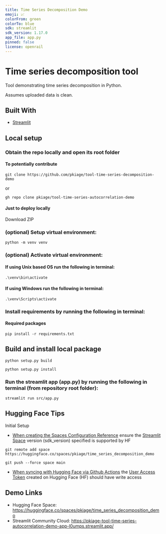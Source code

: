 ```yaml
---
title: Time Series Decomposition Demo
emoji: 📈
colorFrom: green
colorTo: blue
sdk: streamlit
sdk_version: 1.17.0
app_file: app.py
pinned: false
license: openrail
---
```


# Time series decomposition tool

Tool demonstrating time series decomposition in Python.

Assumes uploaded data is clean.

## Built With

- [Streamlit](https://streamlit.io/)


## Local setup

### Obtain the repo locally and open its root folder

#### To potentially contribute

```shell
git clone https://github.com/pkiage/tool-time-series-decomposition-demo
```

or

```shell
gh repo clone pkiage/tool-time-series-autocorrelation-demo
```

#### Just to deploy locally

Download ZIP

### (optional) Setup virtual environment:

```shell
python -m venv venv
```

### (optional) Activate virtual environment:

#### If using Unix based OS run the following in terminal:

```shell
.\venv\bin\activate
```

#### If using Windows run the following in terminal:

```shell
.\venv\Scripts\activate
```

### Install requirements by running the following in terminal:

#### Required packages

```shell
pip install -r requirements.txt
```

## Build and install local package

```shell
python setup.py build
```

```shell
python setup.py install
```

### Run the streamlit app (app.py) by running the following in terminal (from repository root folder):

```shell
streamlit run src/app.py
```

## Hugging Face Tips

Initial Setup
- [When creating the Spaces Configuration Reference](https://huggingface.co/docs/hub/spaces-config-reference) ensure the [Streamlit Space](https://huggingface.co/docs/hub/spaces-sdks-streamlit) version (sdk_version) specified is supported by HF

```shell
git remote add space https://huggingface.co/spaces/pkiage/time_series_decomposition_demo

git push --force space main
```
- [When syncing with Hugging Face via Github Actions](https://huggingface.co/docs/hub/spaces-github-actions) the [User Access Token](https://huggingface.co/docs/hub/security-tokens) created on Hugging Face (HF) should have write access


## Demo Links
- Hugging Face Space: https://huggingface.co/spaces/pkiage/time_series_decomposition_demo
- Streamlit Community Cloud: https://pkiage-tool-time-series-autocorrelation-demo-app-l0umps.streamlit.app/


